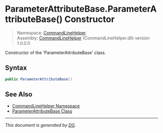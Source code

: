 ﻿# ParameterAttributeBase.ParameterAttributeBase() Constructor

> Namespace: [CommandLineHelper](_toc.CommandLineHelper.md#commandlinehelper-namespace)\
> Assembly: [CommandLineHelper](_toc.CommandLineHelper.md) (CommandLineHelper.dll) version 1.0.0.0

Constructor of the 'ParameterAttributeBase' class.

## Syntax

```csharp
public ParameterAttributeBase()
```

## See Also

- [CommandLineHelper Namespace](_toc.CommandLineHelper.md#commandlinehelper-namespace)
- [ParameterAttributeBase Class](CommandLineHelper.ParameterAttributeBase.md)

---

_This document is generated by [DG](https://github.com/Khojasteh/dg)._
